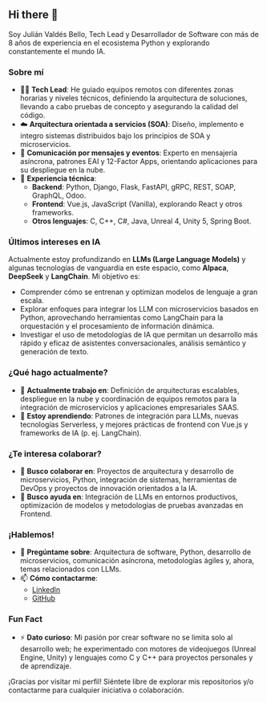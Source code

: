 ## Hi there 👋 
<!--
**jvaldesbit/jvaldesbit** is a ✨ _special_ ✨ repository because its `README.md` (this file) appears on your GitHub profile.
-->

Soy Julián Valdés Bello, Tech Lead y Desarrollador de Software con más de 8 años de experiencia en el ecosistema Python y explorando constantemente el mundo IA.

### Sobre mí

- 👨‍💻 **Tech Lead**: He guiado equipos remotos con diferentes zonas horarias y niveles técnicos, definiendo la arquitectura de soluciones, llevando a cabo pruebas de concepto y asegurando la calidad del código.
- ☁️ **Arquitectura orientada a servicios (SOA)**: Diseño, implemento e integro sistemas distribuidos bajo los principios de SOA y microservicios.  
- 📡 **Comunicación por mensajes y eventos**: Experto en mensajería asíncrona, patrones EAI y 12-Factor Apps, orientando aplicaciones para su despliegue en la nube.
- 💼 **Experiencia técnica**:  
  - **Backend**: Python, Django, Flask, FastAPI, gRPC, REST, SOAP, GraphQL, Odoo.  
  - **Frontend**: Vue.js, JavaScript (Vanilla), explorando React y otros frameworks.  
  - **Otros lenguajes**: C, C++, C#, Java, Unreal 4, Unity 5, Spring Boot.  

### Últimos intereses en IA
Actualmente estoy profundizando en **LLMs (Large Language Models)** y algunas tecnologías de vanguardia en este espacio, como **Alpaca**, **DeepSeek** y **LangChain**. Mi objetivo es:
- Comprender cómo se entrenan y optimizan modelos de lenguaje a gran escala.  
- Explorar enfoques para integrar los LLM con microservicios basados en Python, aprovechando herramientas como LangChain para la orquestación y el procesamiento de información dinámica.  
- Investigar el uso de metodologías de IA que permitan un desarrollo más rápido y eficaz de asistentes conversacionales, análisis semántico y generación de texto.

### ¿Qué hago actualmente?
- 🔭 **Actualmente trabajo en**: Definición de arquitecturas escalables, despliegue en la nube y coordinación de equipos remotos para la integración de microservicios y aplicaciones empresariales SAAS.  
- 🌱 **Estoy aprendiendo**: Patrones de integración para LLMs, nuevas tecnologías Serverless, y mejores prácticas de frontend con Vue.js y frameworks de IA (p. ej. LangChain).

### ¿Te interesa colaborar?
- 👯 **Busco colaborar en**: Proyectos de arquitectura y desarrollo de microservicios, Python, integración de sistemas, herramientas de DevOps y proyectos de innovación orientados a la IA.  
- 🤔 **Busco ayuda en**: Integración de LLMs en entornos productivos, optimización de modelos y metodologías de pruebas avanzadas en Frontend.

### ¡Hablemos!
- 💬 **Pregúntame sobre**: Arquitectura de software, Python, desarrollo de microservicios, comunicación asíncrona, metodologías ágiles y, ahora, temas relacionados con LLMs.  
- 📫 **Cómo contactarme**:  
  - [LinkedIn](https://www.linkedin.com/in/jvaldesbit)  
  - [GitHub](https://github.com/jvaldesbit)

### Fun Fact
- ⚡ **Dato curioso**: Mi pasión por crear software no se limita solo al desarrollo web; he experimentado con motores de videojuegos (Unreal Engine, Unity) y lenguajes como C y C++ para proyectos personales y de aprendizaje.

¡Gracias por visitar mi perfil! Siéntete libre de explorar mis repositorios y/o contactarme para cualquier iniciativa o colaboración.

